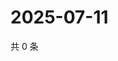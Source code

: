 # 2025-07-11

共 0 条

<!-- BEGIN ZHIHUVIDEO -->
<!-- 最后更新时间 Fri Jul 11 2025 11:55:01 GMT+0800 (China Standard Time) -->

<!-- END ZHIHUVIDEO -->
